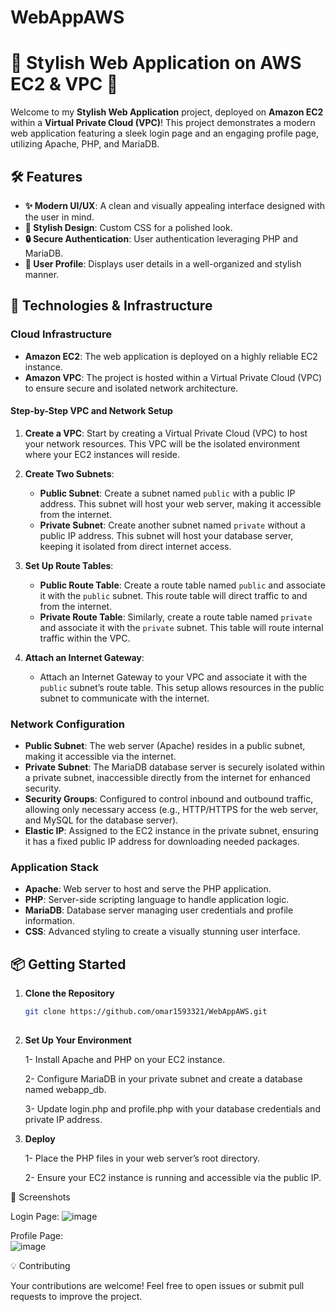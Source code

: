 # WebAppAWS
# 🌟 Stylish Web Application on AWS EC2 & VPC 🌟

Welcome to my **Stylish Web Application** project, deployed on **Amazon EC2** within a **Virtual Private Cloud (VPC)**! This project demonstrates a modern web application featuring a sleek login page and an engaging profile page, utilizing Apache, PHP, and MariaDB.

## 🛠️ Features
- **✨ Modern UI/UX**: A clean and visually appealing interface designed with the user in mind.
- **🎨 Stylish Design**: Custom CSS for a polished look.
- **🔒 Secure Authentication**: User authentication leveraging PHP and MariaDB.
- **👤 User Profile**: Displays user details in a well-organized and stylish manner.

## 🚀 Technologies & Infrastructure

### **Cloud Infrastructure**
- **Amazon EC2**: The web application is deployed on a highly reliable EC2 instance.
- **Amazon VPC**: The project is hosted within a Virtual Private Cloud (VPC) to ensure secure and isolated network architecture.

#### **Step-by-Step VPC and Network Setup**

1. **Create a VPC**: Start by creating a Virtual Private Cloud (VPC) to host your network resources. This VPC will be the isolated environment where your EC2 instances will reside.
   
2. **Create Two Subnets**:
   - **Public Subnet**: Create a subnet named `public` with a public IP address. This subnet will host your web server, making it accessible from the internet.
   - **Private Subnet**: Create another subnet named `private` without a public IP address. This subnet will host your database server, keeping it isolated from direct internet access.
   
3. **Set Up Route Tables**:
   - **Public Route Table**: Create a route table named `public` and associate it with the `public` subnet. This route table will direct traffic to and from the internet.
   - **Private Route Table**: Similarly, create a route table named `private` and associate it with the `private` subnet. This table will route internal traffic within the VPC.

4. **Attach an Internet Gateway**:
   - Attach an Internet Gateway to your VPC and associate it with the `public` subnet’s route table. This setup allows resources in the public subnet to communicate with the internet.

### **Network Configuration**
- **Public Subnet**: The web server (Apache) resides in a public subnet, making it accessible via the internet.
- **Private Subnet**: The MariaDB database server is securely isolated within a private subnet, inaccessible directly from the internet for enhanced security.
- **Security Groups**: Configured to control inbound and outbound traffic, allowing only necessary access (e.g., HTTP/HTTPS for the web server, and MySQL for the database server).
- **Elastic IP**: Assigned to the EC2 instance in the private subnet, ensuring it has a fixed public IP address for downloading needed packages.

### **Application Stack**
- **Apache**: Web server to host and serve the PHP application.
- **PHP**: Server-side scripting language to handle application logic.
- **MariaDB**: Database server managing user credentials and profile information.
- **CSS**: Advanced styling to create a visually stunning user interface.

## 📦 Getting Started

1. **Clone the Repository**
   ```bash
   git clone https://github.com/omar1593321/WebAppAWS.git
  
   ```
2. **Set Up Your Environment**

    1- Install Apache and PHP on your EC2 instance.
   
    2- Configure MariaDB in your private subnet and create a database named webapp_db.
   
    3- Update login.php and profile.php with your database credentials and private IP address.
   
   
4. **Deploy**

    1- Place the PHP files in your web server’s root directory.
   
    2- Ensure your EC2 instance is running and accessible via the public IP.

   
📸 Screenshots

Login Page:
![image](https://github.com/user-attachments/assets/37ff3619-3d10-4abc-a37e-283d577f17df)


Profile Page:   
![image](https://github.com/user-attachments/assets/9bf47d5b-45cd-422f-83b2-acc620bb4fc2)

💡 Contributing

Your contributions are welcome! Feel free to open issues or submit pull requests to improve the project.

